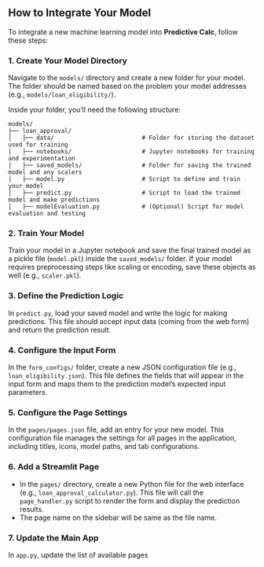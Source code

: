 ## How to Integrate Your Model

To integrate a new machine learning model into **Predictive Calc**, follow these steps:

### 1. Create Your Model Directory
Navigate to the `models/` directory and create a new folder for your model. The folder should be named based on the problem your model addresses (e.g., `models/loan_eligibility/`).

Inside your folder, you’ll need the following structure:
```
models/
├── loan_approval/
│   ├── data/                         # Folder for storing the dataset used for training
│   ├── notebooks/                    # Jupyter notebooks for training and experimentation
│   ├── saved_models/                 # Folder for saving the trained model and any scalers
│   ├── model.py                      # Script to define and train your model
│   ├── predict.py                    # Script to load the trained model and make predictions
│   ├── modelEvaluation.py            # (Optional) Script for model evaluation and testing
```

### 2. Train Your Model
Train your model in a Jupyter notebook and save the final trained model as a pickle file (`model.pkl`) inside the `saved_models/` folder. If your model requires preprocessing steps like scaling or encoding, save these objects as well (e.g., `scaler.pkl`).

### 3. Define the Prediction Logic
In `predict.py`, load your saved model and write the logic for making predictions. This file should accept input data (coming from the web form) and return the prediction result.

### 4. Configure the Input Form
In the `form_configs/` folder, create a new JSON configuration file (e.g., `loan_eligibility.json`). This file defines the fields that will appear in the input form and maps them to the prediction model’s expected input parameters.

### 5. Configure the Page Settings
In the `pages/pages.json` file, add an entry for your new model. This configuration file manages the settings for all pages in the application, including titles, icons, model paths, and tab configurations.

### 6. Add a Streamlit Page
- In the `pages/` directory, create a new Python file for the web interface (e.g., `loan_approval_calculator.py`). This file will call the `page_handler.py` script to render the form and display the prediction results.
- The page name on the sidebar will be same as the file name.

### 7. Update the Main App
In `app.py`, update the list of available pages